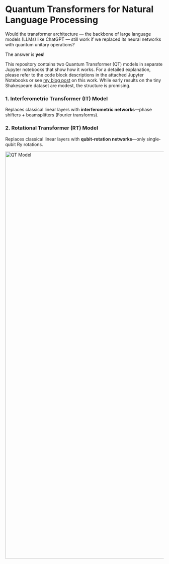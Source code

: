 # Quantum Transformers for Natural Language Processing

Would the transformer architecture — the backbone of large language models (LLMs) like ChatGPT — still work if we replaced its neural networks with quantum unitary operations?

The answer is __yes__!

This repository contains two Quantum Transformer (QT) models in separate Jupyter notebooks that show how it works. For a detailed explanation, please refer to the code block descriptions in the attached Jupyter Notebooks or see [my blog post](https://medium.com/@arunsehrawat2/quantum-transformers-for-natural-language-processing-3045eb2b2b34) on this work. While early results on the tiny Shakespeare dataset are modest, the structure is promising.


### 1. Interferometric Transformer (IT) Model
Replaces classical linear layers with **interferometric networks**—phase shifters + beamsplitters (Fourier transforms).  


### 2. Rotational Transformer (RT) Model
Replaces classical linear layers with **qubit‐rotation networks**—only single‐qubit Ry rotations.  

<img width="1294" alt="QT Model" src="https://github.com/user-attachments/assets/7f8d4354-a0ad-463b-a72a-28e2ea89c0f4" />



